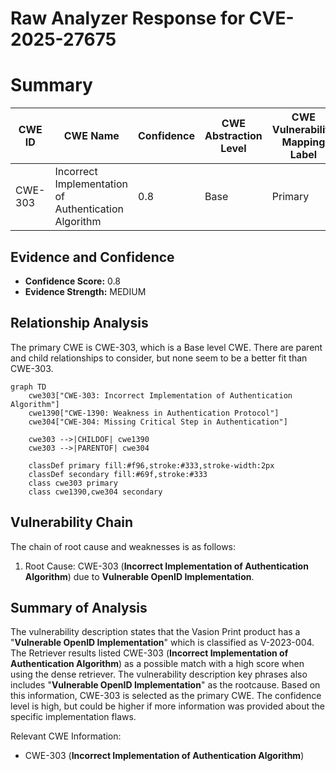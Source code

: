 # Raw Analyzer Response for CVE-2025-27675

# Summary
| CWE ID | CWE Name | Confidence | CWE Abstraction Level | CWE Vulnerability Mapping Label | CWE-Vulnerability Mapping Notes |
|---|---|---|---|---|---|
| CWE-303 | Incorrect Implementation of Authentication Algorithm | 0.8 | Base | Primary | Allowed |

## Evidence and Confidence

*   **Confidence Score:** 0.8
*   **Evidence Strength:** MEDIUM

## Relationship Analysis
The primary CWE is CWE-303, which is a Base level CWE. There are parent and child relationships to consider, but none seem to be a better fit than CWE-303.

```mermaid
graph TD
    cwe303["CWE-303: Incorrect Implementation of Authentication Algorithm"]
    cwe1390["CWE-1390: Weakness in Authentication Protocol"]
    cwe304["CWE-304: Missing Critical Step in Authentication"]
    
    cwe303 -->|CHILDOF| cwe1390
    cwe303 -->|PARENTOF| cwe304

    classDef primary fill:#f96,stroke:#333,stroke-width:2px
    classDef secondary fill:#69f,stroke:#333
    class cwe303 primary
    class cwe1390,cwe304 secondary
```

## Vulnerability Chain
The chain of root cause and weaknesses is as follows:
1.  Root Cause: CWE-303 (**Incorrect Implementation of Authentication Algorithm**) due to **Vulnerable OpenID Implementation**.

## Summary of Analysis
The vulnerability description states that the Vasion Print product has a "**Vulnerable OpenID Implementation**" which is classified as V-2023-004. The Retriever results listed CWE-303 (**Incorrect Implementation of Authentication Algorithm**) as a possible match with a high score when using the dense retriever. The vulnerability description key phrases also includes "**Vulnerable OpenID Implementation**" as the rootcause. Based on this information, CWE-303 is selected as the primary CWE. The confidence level is high, but could be higher if more information was provided about the specific implementation flaws.

Relevant CWE Information:
*   CWE-303 (**Incorrect Implementation of Authentication Algorithm**)